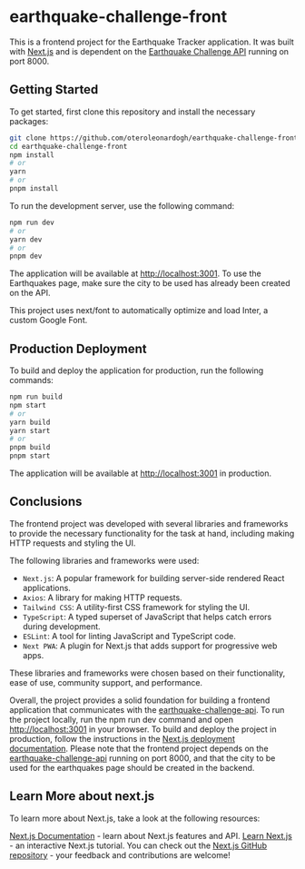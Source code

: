 # earthquake-challenge-front

This is a frontend project for the Earthquake Tracker application. It was built with [Next.js](https://nextjs.org/) and is dependent on the [Earthquake Challenge API](https://github.com/oteroleonardogh/earthquake-challenge-api) running on port 8000.

## Getting Started

To get started, first clone this repository and install the necessary packages:

```bash
git clone https://github.com/oteroleonardogh/earthquake-challenge-frontend.git
cd earthquake-challenge-front
npm install
# or
yarn
# or
pnpm install
```

To run the development server, use the following command:

```bash
npm run dev
# or
yarn dev
# or
pnpm dev

```

The application will be available at [http://localhost:3001](http://localhost:3001). To use the Earthquakes page, make sure the city to be used has already been created on the API.

This project uses next/font to automatically optimize and load Inter, a custom Google Font.

## Production Deployment

To build and deploy the application for production, run the following commands:

```bash
npm run build
npm start
# or
yarn build
yarn start
# or
pnpm build
pnpm start
```

The application will be available at [http://localhost:3001](http://localhost:3001) in production.

## Conclusions

The frontend project was developed with several libraries and frameworks to provide the necessary functionality for the task at hand, including making HTTP requests and styling the UI.

The following libraries and frameworks were used:

- `Next.js`: A popular framework for building server-side rendered React applications.
- `Axios`: A library for making HTTP requests.
- `Tailwind CSS`: A utility-first CSS framework for styling the UI.
- `TypeScript`: A typed superset of JavaScript that helps catch errors during development.
- `ESLint`: A tool for linting JavaScript and TypeScript code.
- `Next PWA`: A plugin for Next.js that adds support for progressive web apps.

These libraries and frameworks were chosen based on their functionality, ease of use, community support, and performance.

Overall, the project provides a solid foundation for building a frontend application that communicates with the [earthquake-challenge-api](https://github.com/oteroleonardogh/earthquake-challenge-api). To run the project locally, run the npm run dev command and open [http://localhost:3001](http://localhost:3001) in your browser. To build and deploy the project in production, follow the instructions in the [Next.js deployment documentation](https://nextjs.org/docs/deployment). Please note that the frontend project depends on the [earthquake-challenge-api](https://github.com/oteroleonardogh/earthquake-challenge-api) running on port 8000, and that the city to be used for the earthquakes page should be created in the backend.


## Learn More about next.js

To learn more about Next.js, take a look at the following resources:

[Next.js Documentation](https://nextjs.org/docs) - learn about Next.js features and API.
[Learn Next.js](https://nextjs.org/learn) - an interactive Next.js tutorial.
You can check out the [Next.js GitHub repository](https://github.com/vercel/next.js/) - your feedback and contributions are welcome!

